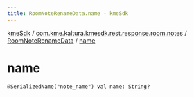 ```yaml
---
title: RoomNoteRenameData.name - kmeSdk
---
```


[kmeSdk](../../index.html) / [com.kme.kaltura.kmesdk.rest.response.room.notes](../index.html) / [RoomNoteRenameData](index.html) / [name](./name.html)

# name

`@SerializedName("note_name") val name: `[`String`](https://kotlinlang.org/api/latest/jvm/stdlib/kotlin/-string/index.html)`?`